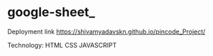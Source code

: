 # google-sheet_

Deployment link https://shivamyadavskn.github.io/pincode_Project/

Technology:
HTML
CSS
JAVASCRIPT
